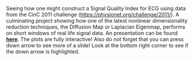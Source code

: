 Seeing how one might construct a Signal Quality Index for ECG using data from the CinC 2011 challenge (https://physionet.org/challenge/2011/). A culminating project showing how one of the latest nonlinear dimensionality reduction techniques, the Diffusion Map or Laplacian Eigenmap, performs on short windows of real life signal data. An presentation can be found [**here**](https://yumichael.github.io/jupyter-notebook-slides/#/). The plots are fully interactive! Also do not forget that you can press down arrow to see more of a slide! Look at the bottom right corner to see if the down arrow is highlighted.
